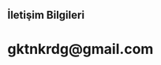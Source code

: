 İletişim Bilgileri
---

<div>
  <h1>gktnkrdg@gmail.com</h1>
</div>
<script type="application/javascript" src="https://gist.github.com/spf13/7896402.js"></script>

